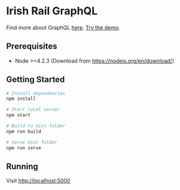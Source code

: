 # Irish Rail GraphQL

Find more about GraphQL [here](http://graphql.org/). [Try the demo](https://t2.fintan.io/api). 

## Prerequisites

* Node >=4.2.3 (Download from https://nodejs.org/en/download/)

## Getting Started

```sh
# Install dependencies
npm install

# Start local server
npm start

# Build to dist folder
npm run build

# Serve dist folder
npm run serve
```

## Running

Visit [http://localhost:5000](http://localhost:5000) 